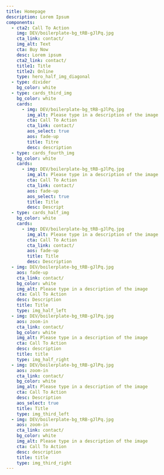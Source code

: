 ```yaml
---
title: Homepage
description: Lorem Ipsum
components:
  - cta2: Call To Action
    img: DEV/boilerplate-bg_tRB-gJlPq.jpg
    cta_link: contact/
    img_alt: Text
    cta: Buy Now
    desc: Lorem ipsum
    cta2_link: contact/
    title1: Title
    title2: Online
    type: hero_half_img_diagonal
  - type: divider
    bg_color: white
  - type: cards_third_img
    bg_color: white
    cards:
      - img: DEV/boilerplate-bg_tRB-gJlPq.jpg
        img_alt: Please type in a description of the image
        cta: Call To Action
        cta_link: contact/
        aos_select: true
        aos: fade-up
        title: Titre
        desc: description
  - type: cards_fourth_img
    bg_color: white
    cards:
      - img: DEV/boilerplate-bg_tRB-gJlPq.jpg
        img_alt: Please type in a description of the image
        cta: Call To Action
        cta_link: contact/
        aos: fade-up
        aos_select: true
        title: Title
        desc: Descript
  - type: cards_half_img
    bg_color: white
    cards:
      - img: DEV/boilerplate-bg_tRB-gJlPq.jpg
        img_alt: Please type in a description of the image
        cta: Call To Action
        cta_link: contact/
        aos: fade-up
        title: Title
        desc: Description
  - img: DEV/boilerplate-bg_tRB-gJlPq.jpg
    aos: fade-up
    cta_link: contact/
    bg_color: white
    img_alt: Please type in a description of the image
    cta: Call To Action
    desc: Description
    title: Title
    type: img_half_left
  - img: DEV/boilerplate-bg_tRB-gJlPq.jpg
    aos: zoom-in
    cta_link: contact/
    bg_color: white
    img_alt: Please type in a description of the image
    cta: Call To Action
    desc: description
    title: title
    type: img_half_right
  - img: DEV/boilerplate-bg_tRB-gJlPq.jpg
    aos: zoom-in
    cta_link: contact/
    bg_color: white
    img_alt: Please type in a description of the image
    cta: Call To Action
    desc: Description
    aos_select: true
    title: Title
    type: img_third_left
  - img: DEV/boilerplate-bg_tRB-gJlPq.jpg
    aos: zoom-in
    cta_link: contact/
    bg_color: white
    img_alt: Please type in a description of the image
    cta: Call To Action
    desc: description
    title: title
    type: img_third_right
---
```

